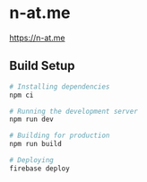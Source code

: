 # n-at.me

https://n-at.me

## Build Setup

```bash
# Installing dependencies
npm ci

# Running the development server
npm run dev

# Building for production
npm run build

# Deploying
firebase deploy
```
